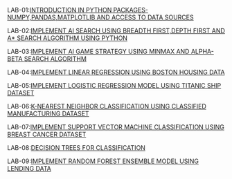 LAB-01:[INTRODUCTION IN PYTHON PACKAGES-NUMPY,PANDAS,MATPLOTLIB AND ACCESS TO DATA SOURCES](https://github.com/Bandi-krupa-Bhavani/AIML-2024-25/blob/main/LAB_01.ipynb)

LAB-02:[IMPLEMENT AI SEARCH USING BREADTH FIRST,DEPTH FIRST AND A* SEARCH ALGORITHM USING PYTHON](https://github.com/Bandi-krupa-Bhavani/AIML-2024-25/blob/main/LAB_02.ipynb)

LAB-03:[IMPLEMENT AI GAME STRATEGY USING MINMAX AND ALPHA-BETA SEARCH ALGORITHM](https://github.com/Bandi-krupa-Bhavani/AIML-2024-25/blob/main/LAB_03.ipynb)

LAB-04:[IMPLEMENT LINEAR REGRESSION USING BOSTON HOUSING DATA](https://github.com/Bandi-krupa-Bhavani/AIML-2024-25/blob/main/LAB_04.ipynb)

LAB-05:[IMPLEMENT LOGISTIC REGRESSION MODEL USING TITANIC SHIP DATASET](https://github.com/Bandi-krupa-Bhavani/AIML-2024-25/blob/main/LAB_05.ipynb)

LAB-06:[K-NEAREST NEIGHBOR CLASSIFICATION USING CLASSIFIED MANUFACTURING DATASET](https://github.com/Bandi-krupa-Bhavani/AIML-2024-25/blob/main/LAB_06.ipynb)

LAB-07:[IMPLEMENT SUPPORT VECTOR MACHINE CLASSIFICATION USING BREAST CANCER DATASET](https://github.com/Bandi-krupa-Bhavani/AIML-2024-25/blob/main/LAB_07.ipynb)

LAB-08:[DECISION TREES FOR CLASSIFICATION](https://github.com/Bandi-krupa-Bhavani/AIML-2024-25/blob/main/LAB_08.ipynb)

LAB-09:[IMPLEMENT RANDOM FOREST ENSEMBLE MODEL USING LENDING DATA](https://github.com/Bandi-krupa-Bhavani/AIML-2024-25/blob/main/LAB_09.ipynb)
